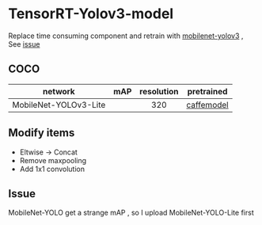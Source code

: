 # TensorRT-Yolov3-model

Replace time consuming component and retrain with [mobilenet-yolov3](https://github.com/eric612/MobileNet-YOLO) , See [issue](https://github.com/lewes6369/TensorRT-Yolov3/issues/9)

## COCO

network|mAP|resolution|pretrained|
:---:|:---:|:---:|:---:|
MobileNet-YOLOv3-Lite||320|[caffemodel](https://drive.google.com/file/d/1tVdLzBA5T_HjDQkJv2ldr99X-T_s5UMn/view)|

## Modify items

* Eltwise -> Concat
* Remove maxpooling
* Add 1x1 convolution 

## Issue

MobileNet-YOLO get a strange mAP , so I upload MobileNet-YOLO-Lite first
 